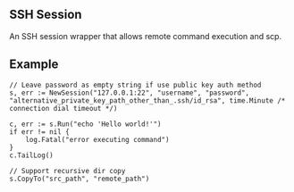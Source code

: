 ## SSH Session

An SSH session wrapper that allows remote command execution and scp.

## Example
```golang
// Leave password as empty string if use public key auth method
s, err := NewSession("127.0.0.1:22", "username", "password", "alternative_private_key_path_other_than_.ssh/id_rsa", time.Minute /* connection dial timeout */)

c, err := s.Run("echo 'Hello world!'")
if err != nil {
    log.Fatal("error executing command")
}
c.TailLog()

// Support recursive dir copy
s.CopyTo("src_path", "remote_path")
```
